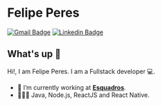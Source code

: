 # Felipe Peres
[![Gmail Badge](https://img.shields.io/badge/-gpsouza.felipe@gmail.com-c14438?style=flat-square&logo=Gmail&logoColor=white&link=mailto:gpsouza.felipe@gmail.com)](mailto:gpsouza.felipe@gmail.com)
[![Linkedin Badge](https://img.shields.io/badge/-FelipePeres-blue?style=flat-square&logo=Linkedin&logoColor=white&link=https://www.linkedin.com/in/felipe-peres-609302218/)](https://www.linkedin.com/in/felipe-peres-609302218/) 

## What's up 👋
Hi!, I am Felipe Peres.
I am a Fullstack developer 💻.

- 🚀 I’m currently working at **[Esquadros](https://www.esquadros.com.br/)**.
- 👨🏻‍💻 Java, Node.js, ReactJS and React Native.
